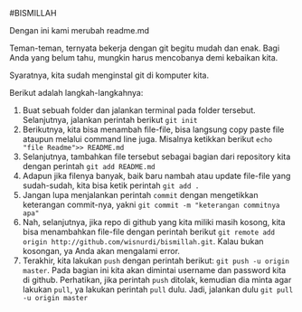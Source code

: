 #BISMILLAH

Dengan ini kami merubah readme.md

Teman-teman, ternyata bekerja dengan git begitu mudah dan enak. Bagi Anda yang belum tahu, mungkin harus mencobanya demi kebaikan kita.

Syaratnya, kita sudah menginstal git di komputer kita.

Berikut adalah langkah-langkahnya:

1. Buat sebuah folder dan jalankan terminal pada folder tersebut. Selanjutnya, jalankan perintah berikut `git init`
2. Berikutnya, kita bisa menambah file-file, bisa langsung copy paste file ataupun melalui command line juga. Misalnya ketikkan berikut `echo "file Readme">> README.md`
3. Selanjutnya, tambahkan file tersebut sebagai bagian dari repository kita dengan perintah `git add README.md`
4. Adapun jika filenya banyak, baik baru nambah atau update file-file yang sudah-sudah, kita bisa ketik perintah `git add .`
5. Jangan lupa menjalankan perintah `commit` dengan mengetikkan keterangan commit-nya, yakni `git commit -m "keterangan commitnya apa"`
6. Nah, selanjutnya, jika repo di github yang kita miliki masih kosong, kita bisa menambahkan file-file dengan perintah berikut `git remote add origin http://github.com/wisnurdi/bismillah.git`. Kalau bukan kosongan, ya Anda akan mengalami error.
7. Terakhir, kita lakukan `push` dengan perintah berikut: `git push -u origin master`. Pada bagian ini kita akan dimintai username dan password kita di github. Perhatikan, jika perintah `push` ditolak, kemudian dia minta agar lakukan `pull`, ya lakukan perintah `pull` dulu. Jadi, jalankan dulu `git pull -u origin master` 